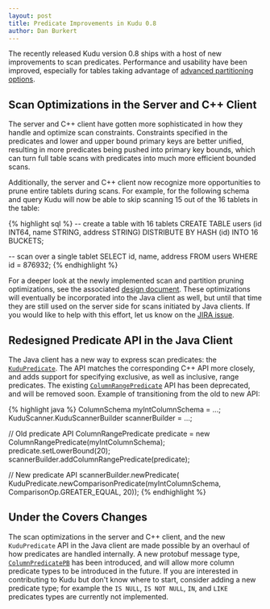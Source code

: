 ```yaml
---
layout: post
title: Predicate Improvements in Kudu 0.8
author: Dan Burkert
---
```


The recently released Kudu version 0.8 ships with a host of new improvements to
scan predicates. Performance and usability have been improved, especially for
tables taking advantage of [advanced partitioning
options](http://kudu.apache.org/docs/schema_design.html#data-distribution).

<!--more-->

## Scan Optimizations in the Server and C++ Client

The server and C++ client have gotten more sophisticated in how they handle and
optimize scan constraints. Constraints specified in the predicates and lower
and upper bound primary keys are better unified, resulting in more predicates
being pushed into primary key bounds, which can turn full table scans with
predicates into much more efficient bounded scans.

Additionally, the server and C++ client now recognize more opportunities to
prune entire tablets during scans. For example, for the following schema and
query Kudu will now be able to skip scanning 15 out of the 16 tablets in the
table:

{% highlight sql %}
-- create a table with 16 tablets
CREATE TABLE users (id INT64, name STRING, address STRING)
DISTRIBUTE BY HASH (id) INTO 16 BUCKETS;

-- scan over a single tablet
SELECT id, name, address FROM users
WHERE id = 876932;
{% endhighlight %}

For a deeper look at the newly implemented scan and partition pruning
optimizations, see the associated [design
document](https://github.com/apache/incubator-kudu/blob/master/docs/design-docs/scan-optimization-partition-pruning.md).
These optimizations will eventually be incorporated into the Java client as
well, but until that time they are still used on the server side for scans
initiated by Java clients. If you would like to help with this effort, let us
know on the [JIRA issue](https://issues.apache.org/jira/browse/KUDU-1065).

## Redesigned Predicate API in the Java Client

The Java client has a new way to express scan predicates: the
[`KuduPredicate`](http://kudu.apache.org/apidocs/org/kududb/client/KuduPredicate.html).
The API matches the corresponding C++ API more closely, and adds support for
specifying exclusive, as well as inclusive, range predicates. The existing
[`ColumnRangePredicate`](http://kudu.apache.org/apidocs/org/kududb/client/ColumnRangePredicate.html)
API has been deprecated, and will be removed soon. Example of transitioning from
the old to new API:

{% highlight java %}
ColumnSchema myIntColumnSchema = ...;
KuduScanner.KuduScannerBuilder scannerBuilder = ...;

// Old predicate API
ColumnRangePredicate predicate = new ColumnRangePredicate(myIntColumnSchema);
predicate.setLowerBound(20);
scannerBuilder.addColumnRangePredicate(predicate);

// New predicate API
scannerBuilder.newPredicate(
    KuduPredicate.newComparisonPredicate(myIntColumnSchema, ComparisonOp.GREATER_EQUAL, 20));
{% endhighlight %}

## Under the Covers Changes

The scan optimizations in the server and C++ client, and the new `KuduPredicate`
API in the Java client are made possible by an overhaul of how predicates are
handled internally. A new protobuf message type,
[`ColumnPredicatePB`](https://github.com/apache/incubator-kudu/blob/master/src/kudu/common/common.proto#L273)
has been introduced, and will allow more column predicate types to be introduced
in the future. If you are interested in contributing to Kudu but don't know
where to start, consider adding a new predicate type; for example the `IS NULL`,
`IS NOT NULL`, `IN`, and `LIKE` predicates types are currently not implemented.
